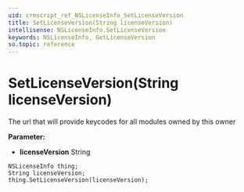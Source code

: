 ```yaml
---
uid: crmscript_ref_NSLicenseInfo_SetLicenseVersion
title: SetLicenseVersion(String licenseVersion)
intellisense: NSLicenseInfo.SetLicenseVersion
keywords: NSLicenseInfo, GetLicenseVersion
so.topic: reference
---
```


# SetLicenseVersion(String licenseVersion)

The url that will provide keycodes for all modules owned by this owner

**Parameter:** 
* **licenseVersion** String

```crmscript
NSLicenseInfo thing;
String licenseVersion;
thing.SetLicenseVersion(licenseVersion);
```

